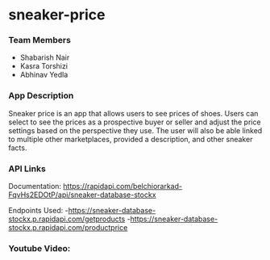 # sneaker-price

### Team Members
- Shabarish Nair
- Kasra Torshizi
- Abhinav Yedla

### App Description
Sneaker price is an app that allows users to see prices of shoes. Users can select to see the prices as a prospective buyer or seller and adjust the price settings based on the perspective they use. The user will also be able linked to multiple other marketplaces, provided a description, and other sneaker facts.

### API Links
Documentation: https://rapidapi.com/belchiorarkad-FqvHs2EDOtP/api/sneaker-database-stockx

Endpoints Used:
  -https://sneaker-database-stockx.p.rapidapi.com/getproducts
  -https://sneaker-database-stockx.p.rapidapi.com/productprice
  
### Youtube Video: 
